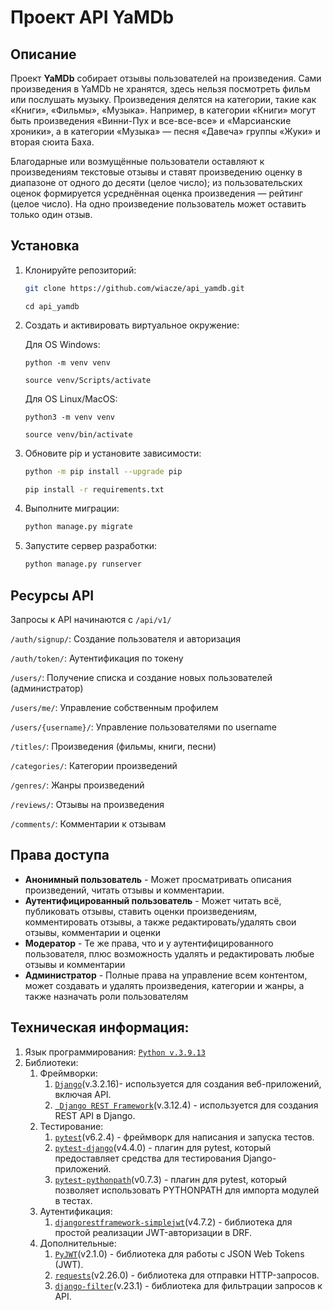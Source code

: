 # Проект API YaMDb

## Описание
Проект **YaMDb** собирает отзывы пользователей на произведения. Сами произведения в YaMDb не хранятся, здесь нельзя посмотреть фильм или послушать музыку.
Произведения делятся на категории, такие как «Книги», «Фильмы», «Музыка». Например, в категории «Книги» могут быть произведения «Винни-Пух и все-все-все» и «Марсианские хроники», а в категории «Музыка» — песня «Давеча» группы «Жуки» и вторая сюита Баха. 

Благодарные или возмущённые пользователи оставляют к произведениям текстовые отзывы и ставят произведению оценку в диапазоне от одного до десяти (целое число); из пользовательских оценок формируется усреднённая оценка произведения — рейтинг (целое число). На одно произведение пользователь может оставить только один отзыв.

## Установка
1. Клонируйте репозиторий:
    ```bash
    git clone https://github.com/wiacze/api_yamdb.git
    ```

    ```
    cd api_yamdb
    ```
2. Создать и активировать виртуальное окружение:
    
    Для OS Windows:
    ```
    python -m venv venv
    ```

    ```
    source venv/Scripts/activate
    ```
    Для OS Linux/MacOS:
    ```
    python3 -m venv venv
    ```

    ```
    source venv/bin/activate
    ```

3. Обновите pip и установите зависимости:
    ```bash
    python -m pip install --upgrade pip
    ```
    ```bash
    pip install -r requirements.txt
    ```
4. Выполните миграции:
    ```bash
    python manage.py migrate
    ```
5. Запустите сервер разработки:
    ```bash
    python manage.py runserver
    ```

## Ресурсы API

Запросы к API начинаются с ```/api/v1/```

```/auth/signup/```: Создание пользователя и авторизация

```/auth/token/```: Аутентификация по токену

```/users/```: Получение списка и создание новых пользователей (администратор)

```/users/me/```: Управление собственным профилем

```/users/{username}/```: Управление пользователями по username

```/titles/```: Произведения (фильмы, книги, песни)

```/categories/```: Категории произведений

```/genres/```: Жанры произведений

```/reviews/```: Отзывы на произведения

```/comments/```: Комментарии к отзывам

## Права доступа

- **Анонимный пользователь** - Может просматривать описания произведений, читать отзывы и комментарии.
- **Аутентифицированный пользователь** - Может читать всё, публиковать отзывы, ставить оценки произведениям, комментировать отзывы, а также редактировать/удалять свои отзывы, комментарии и оценки
- **Модератор** - Те же права, что и у аутентифицированного пользователя, плюс возможность удалять и редактировать любые отзывы и комментарии
- **Администратор** - Полные права на управление всем контентом, может создавать и удалять произведения, категории и жанры, а также назначать роли пользователям

## Техническая информация:
1. Язык программирования: [`Python v.3.9.13`](https://www.python.org/downloads/release/python-3913/)
1. Библиотеки:
    1. Фреймворки:
        1. [`Django`](https://www.djangoproject.com/)(v.3.2.16)- используется для создания веб-приложений, включая API.
        2. [` Django REST Framework`](https://www.django-rest-framework.org/)(v.3.12.4) - используется для создания REST API в Django.
    2. Тестирование:
        1. [`pytest`](https://docs.pytest.org/en/stable/)(v6.2.4) - фреймворк для написания и запуска тестов.
        2. [`pytest-django`](https://pytest-django.readthedocs.io/en/latest/)(v4.4.0) - плагин для pytest, который предоставляет средства для тестирования Django-приложений.
        3. [`pytest-pythonpath`](https://pypi.org/project/pytest-pythonpath/)(v0.7.3) - плагин для pytest, который позволяет использовать PYTHONPATH для импорта модулей в тестах.
    3.  Аутентификация:
        1. [`djangorestframework-simplejwt`](https://django-rest-framework-simplejwt.readthedocs.io/en/latest/)(v4.7.2) - библиотека для простой реализации JWT-авторизации в DRF.
    4. Дополнительные:
        1. [`PyJWT`](https://pyjwt.readthedocs.io/en/stable/)(v2.1.0) - библиотека для работы с JSON Web Tokens (JWT).
        2. [`requests`](https://requests.readthedocs.io/en/master/)(v2.26.0) - библиотека для отправки HTTP-запросов.
        3. [`django-filter`](https://django-filter.readthedocs.io/en/stable/guide/install.html)(v.23.1) - библиотека для фильтрации запросов к API.
